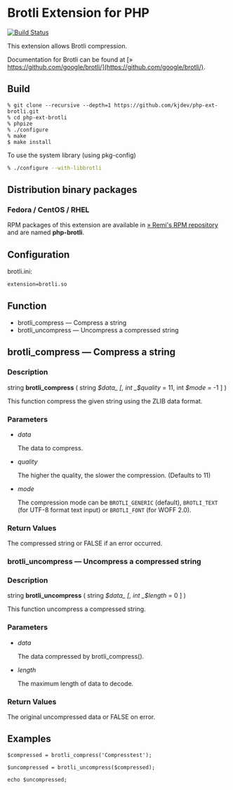 # Brotli Extension for PHP

[![Build Status](https://travis-ci.org/kjdev/php-ext-brotli.png?branch=master)](https://travis-ci.org/kjdev/php-ext-brotli)

This extension allows Brotli compression.

Documentation for Brotli can be found at
[» https://github.com/google/brotli/](https://github.com/google/brotli/).

## Build

```
% git clone --recursive --depth=1 https://github.com/kjdev/php-ext-brotli.git
% cd php-ext-brotli
% phpize
% ./configure
% make
$ make install
```

To use the system library (using pkg-config)

``` bash
% ./configure --with-libbrotli
```

## Distribution binary packages

### Fedora / CentOS / RHEL

RPM packages of this extension are available in [» Remi's RPM repository](https://rpms.remirepo.net/) and are named **php-brotli**.

## Configuration

brotli.ini:

```
extension=brotli.so
```

## Function

* brotli\_compress — Compress a string
* brotli\_uncompress — Uncompress a compressed string

## brotli\_compress — Compress a string

### Description

string **brotli\_compress** ( string _$data_ [, int _$quality_ = 11, int _$mode_ = -1 ] )

This function compress the given string using the ZLIB data format.

### Parameters

* _data_

  The data to compress.

* _quality_

  The higher the quality, the slower the compression.
  (Defaults to 11)

* _mode_

  The compression mode can be `BROTLI_GENERIC` (default),
  `BROTLI_TEXT` (for UTF-8 format text input) or `BROTLI_FONT` (for WOFF 2.0).

### Return Values

The compressed string or FALSE if an error occurred.

### brotli\_uncompress — Uncompress a compressed string

### Description

string **brotli\_uncompress** ( string _$data_ [, int _$length_ = 0 ] )

This function uncompress a compressed string.

### Parameters

* _data_

  The data compressed by brotli\_compress().

* _length_

  The maximum length of data to decode.

### Return Values

The original uncompressed data or FALSE on error.

## Examples

```
$compressed = brotli_compress('Compresstest');

$uncompressed = brotli_uncompress($compressed);

echo $uncompressed;
```
